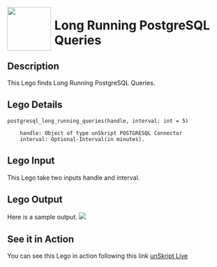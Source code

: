 [<img align="left" src="https://unskript.com/assets/favicon.png" width="100" height="100" style="padding-right: 5px">](https://unskript.com/assets/favicon.png) 
<h1>Long Running PostgreSQL Queries</h1>

## Description
This Lego finds Long Running PostgreSQL Queries.


## Lego Details

    postgresql_long_running_queries(handle, interval: int = 5)

        handle: Object of type unSkript POSTGRESQL Connector
        interval: Optional-Interval(in minutes).
       

## Lego Input
This Lego take two inputs handle and interval. 

## Lego Output
Here is a sample output.
<img src="./1.png">


## See it in Action

You can see this Lego in action following this link [unSkript Live](https://us.app.unskript.io)